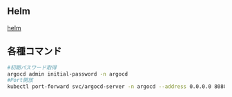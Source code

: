 
## Helm
[helm](https://artifacthub.io/packages/helm/argo/argo-cd)

## 各種コマンド
```bash
#初期パスワード取得
argocd admin initial-password -n argocd
#Port開放
kubectl port-forward svc/argocd-server -n argocd --address 0.0.0.0 8080:443
```
